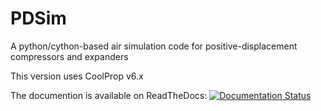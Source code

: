 # PDSim
A python/cython-based air simulation code for positive-displacement compressors and expanders

This version uses CoolProp v6.x

The documention is available on ReadTheDocs: [![Documentation Status](https://readthedocs.org/projects/pdsim/badge/?version=latest)](http://pdsim.readthedocs.io/en/latest/?badge=latest)
